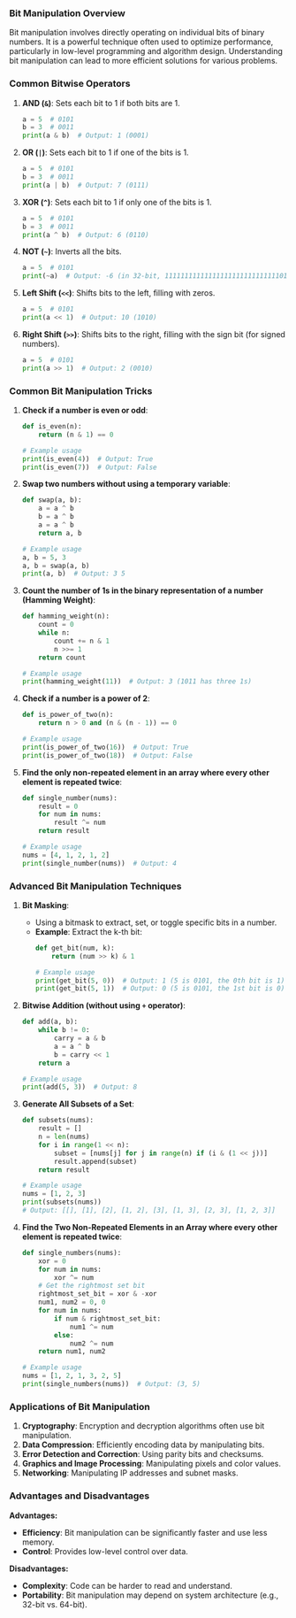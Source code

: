 ### Bit Manipulation Overview

Bit manipulation involves directly operating on individual bits of binary numbers. It is a powerful technique often used to optimize performance, particularly in low-level programming and algorithm design. Understanding bit manipulation can lead to more efficient solutions for various problems.

### Common Bitwise Operators

1. **AND (`&`)**: Sets each bit to 1 if both bits are 1.
   ```python
   a = 5  # 0101
   b = 3  # 0011
   print(a & b)  # Output: 1 (0001)
   ```

2. **OR (`|`)**: Sets each bit to 1 if one of the bits is 1.
   ```python
   a = 5  # 0101
   b = 3  # 0011
   print(a | b)  # Output: 7 (0111)
   ```

3. **XOR (`^`)**: Sets each bit to 1 if only one of the bits is 1.
   ```python
   a = 5  # 0101
   b = 3  # 0011
   print(a ^ b)  # Output: 6 (0110)
   ```

4. **NOT (`~`)**: Inverts all the bits.
   ```python
   a = 5  # 0101
   print(~a)  # Output: -6 (in 32-bit, 11111111111111111111111111111010)
   ```

5. **Left Shift (`<<`)**: Shifts bits to the left, filling with zeros.
   ```python
   a = 5  # 0101
   print(a << 1)  # Output: 10 (1010)
   ```

6. **Right Shift (`>>`)**: Shifts bits to the right, filling with the sign bit (for signed numbers).
   ```python
   a = 5  # 0101
   print(a >> 1)  # Output: 2 (0010)
   ```

### Common Bit Manipulation Tricks

1. **Check if a number is even or odd**:
   ```python
   def is_even(n):
       return (n & 1) == 0

   # Example usage
   print(is_even(4))  # Output: True
   print(is_even(7))  # Output: False
   ```

2. **Swap two numbers without using a temporary variable**:
   ```python
   def swap(a, b):
       a = a ^ b
       b = a ^ b
       a = a ^ b
       return a, b

   # Example usage
   a, b = 5, 3
   a, b = swap(a, b)
   print(a, b)  # Output: 3 5
   ```

3. **Count the number of 1s in the binary representation of a number (Hamming Weight)**:
   ```python
   def hamming_weight(n):
       count = 0
       while n:
           count += n & 1
           n >>= 1
       return count

   # Example usage
   print(hamming_weight(11))  # Output: 3 (1011 has three 1s)
   ```

4. **Check if a number is a power of 2**:
   ```python
   def is_power_of_two(n):
       return n > 0 and (n & (n - 1)) == 0

   # Example usage
   print(is_power_of_two(16))  # Output: True
   print(is_power_of_two(18))  # Output: False
   ```

5. **Find the only non-repeated element in an array where every other element is repeated twice**:
   ```python
   def single_number(nums):
       result = 0
       for num in nums:
           result ^= num
       return result

   # Example usage
   nums = [4, 1, 2, 1, 2]
   print(single_number(nums))  # Output: 4
   ```

### Advanced Bit Manipulation Techniques

1. **Bit Masking**:
   - Using a bitmask to extract, set, or toggle specific bits in a number.
   - **Example**: Extract the k-th bit:
     ```python
     def get_bit(num, k):
         return (num >> k) & 1

     # Example usage
     print(get_bit(5, 0))  # Output: 1 (5 is 0101, the 0th bit is 1)
     print(get_bit(5, 1))  # Output: 0 (5 is 0101, the 1st bit is 0)
     ```

2. **Bitwise Addition (without using `+` operator)**:
   ```python
   def add(a, b):
       while b != 0:
           carry = a & b
           a = a ^ b
           b = carry << 1
       return a

   # Example usage
   print(add(5, 3))  # Output: 8
   ```

3. **Generate All Subsets of a Set**:
   ```python
   def subsets(nums):
       result = []
       n = len(nums)
       for i in range(1 << n):
           subset = [nums[j] for j in range(n) if (i & (1 << j))]
           result.append(subset)
       return result

   # Example usage
   nums = [1, 2, 3]
   print(subsets(nums))
   # Output: [[], [1], [2], [1, 2], [3], [1, 3], [2, 3], [1, 2, 3]]
   ```

4. **Find the Two Non-Repeated Elements in an Array where every other element is repeated twice**:
   ```python
   def single_numbers(nums):
       xor = 0
       for num in nums:
           xor ^= num
       # Get the rightmost set bit
       rightmost_set_bit = xor & -xor
       num1, num2 = 0, 0
       for num in nums:
           if num & rightmost_set_bit:
               num1 ^= num
           else:
               num2 ^= num
       return num1, num2

   # Example usage
   nums = [1, 2, 1, 3, 2, 5]
   print(single_numbers(nums))  # Output: (3, 5)
   ```

### Applications of Bit Manipulation

1. **Cryptography**: Encryption and decryption algorithms often use bit manipulation.
2. **Data Compression**: Efficiently encoding data by manipulating bits.
3. **Error Detection and Correction**: Using parity bits and checksums.
4. **Graphics and Image Processing**: Manipulating pixels and color values.
5. **Networking**: Manipulating IP addresses and subnet masks.

### Advantages and Disadvantages

**Advantages:**
- **Efficiency**: Bit manipulation can be significantly faster and use less memory.
- **Control**: Provides low-level control over data.

**Disadvantages:**
- **Complexity**: Code can be harder to read and understand.
- **Portability**: Bit manipulation may depend on system architecture (e.g., 32-bit vs. 64-bit).

